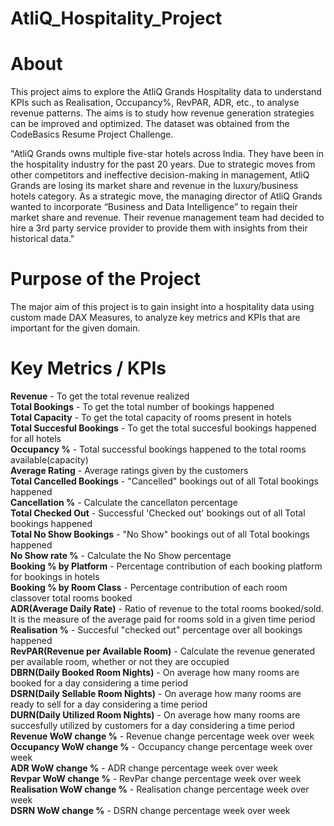 # AtliQ_Hospitality_Project

# About
This project aims to explore the AtliQ Grands Hospitality data to understand KPIs such as Realisation, Occupancy%, RevPAR, ADR, etc., to analyse revenue patterns. The aims is to study how revenue generation strategies can be improved and optimized. The dataset was obtained from the CodeBasics Resume Project Challenge.

"AtliQ Grands owns multiple five-star hotels across India. They have been in the hospitality industry for the past 20 years. Due to strategic moves from other competitors and ineffective decision-making in management, AtliQ Grands are losing its market share and revenue in the luxury/business hotels category. As a strategic move, the managing director of AtliQ Grands wanted to incorporate “Business and Data Intelligence” to regain their market share and revenue. Their revenue management team had decided to hire a 3rd party service provider to provide them with insights from their historical data."

# Purpose of the Project
The major aim of this project is to gain insight into a hospitality data using custom made DAX Measures, to analyze key metrics and KPIs that are important for the given domain.

# Key Metrics / KPIs
**Revenue** -	To get the total revenue realized <br/>
**Total Bookings** - To get the total number of bookings happened<br/>
**Total Capacity** - To get the total capacity of rooms present in hotels<br/>
**Total Succesful Bookings** - To get the total succesful bookings happened for all hotels<br/>
**Occupancy %** - Total successful bookings happened to the total rooms available(capacity)<br/>
**Average Rating** - Average ratings given by the customers<br/>
**Total Cancelled Bookings** - "Cancelled" bookings out of all Total bookings happened<br/>
**Cancellation %** - Calculate the cancellaton percentage<br/>
**Total Checked Out** - Successful 'Checked out' bookings out of all Total bookings happened<br/>
**Total No Show Bookings** - "No Show" bookings out of all Total bookings happened<br/> 
**No Show rate %** - Calculate the No Show percentage<br/>
**Booking % by Platform**	- Percentage contribution of each booking platform for bookings in hotels<br/>
**Booking % by Room Class** - Percentage contribution of each room classover total rooms booked<br/>
**ADR(Average Daily Rate)** - Ratio of revenue to the total rooms booked/sold. It is the measure of the average paid for rooms sold in a given time period<br/>
**Realisation %** - Succesful "checked out" percentage over all bookings happened<br/>
**RevPAR(Revenue per Available Room)** - Calculate the revenue generated per available room, whether or not they are occupied<br/>
**DBRN(Daily Booked Room Nights)** - On average how many rooms are booked for a day considering a time period<br/>
**DSRN(Daily Sellable Room Nights)** - On average how many rooms are ready to sell for a day considering a time period<br/>
**DURN(Daily Utilized Room Nights)** - On average how many rooms are succesfully utilized by customers for a day considering a time period<br/>
**Revenue WoW change %** - Revenue change percentage week over week<br/>
**Occupancy WoW change %** - Occupancy change percentage week over week<br/>
**ADR WoW change %** - ADR change percentage week over week<br/>
**Revpar WoW change %**	- RevPar change percentage week over week<br/>
**Realisation WoW change %** - Realisation change percentage week over week<br/>
**DSRN WoW change %**	- DSRN change percentage week over week
